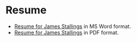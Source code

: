 # Resume
* [Resume for James Stallings](https://github.com/coffee247/Resume/blob/master/Stallings%2C%20James%20M._Resume_Sept-2019_Final%20(1).docx) in MS Word format.
* [Resume for James Stallings](https://github.com/coffee247/Resume/blob/master/Stallings%2C%20James%20M._Resume_Sept-2019_Final.pdf) in PDF format.
